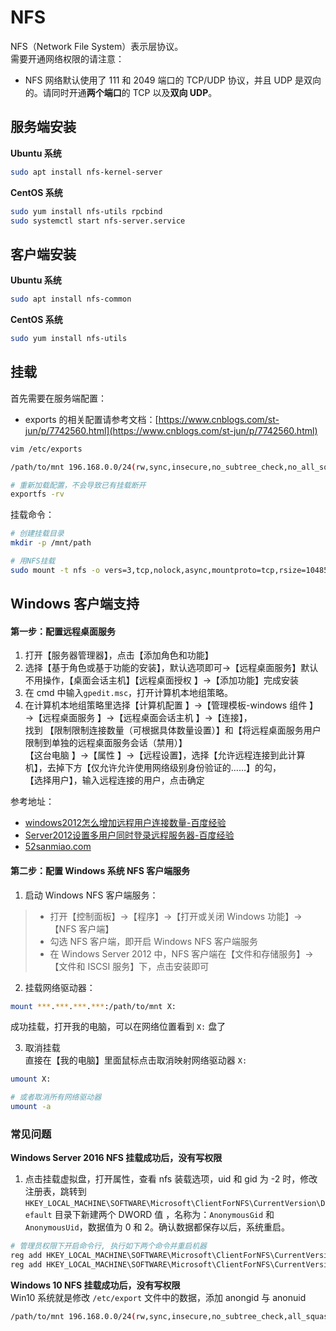 
# NFS
NFS（Network File System）表示层协议。<br />需要开通网络权限的请注意：

- NFS 网络默认使用了 111 和 2049 端口的 TCP/UDP 协议，并且 UDP 是双向的。请同时开通**两个端口**的 TCP 以及**双向 UDP**。

## 服务端安装
**Ubuntu 系统**
```bash
sudo apt install nfs-kernel-server
```
**CentOS 系统**
```bash
sudo yum install nfs-utils rpcbind
sudo systemctl start nfs-server.service
```

## 客户端安装
**Ubuntu 系统**
```bash
sudo apt install nfs-common
```
**CentOS 系统**
```bash
sudo yum install nfs-utils
```

## 挂载
首先需要在服务端配置：

- exports 的相关配置请参考文档：[https://www.cnblogs.com/st-jun/p/7742560.html](https://www.cnblogs.com/st-jun/p/7742560.html)
```bash
vim /etc/exports

/path/to/mnt 196.168.0.0/24(rw,sync,insecure,no_subtree_check,no_all_squash,no_root_squash)

# 重新加载配置，不会导致已有挂载断开
exportfs -rv
```
挂载命令：
```bash
# 创建挂载目录
mkdir -p /mnt/path

# 用NFS挂载
sudo mount -t nfs -o vers=3,tcp,nolock,async,mountproto=tcp,rsize=1048576,wsize=1048576  121.196.30.0:/path/to/mnt /mnt/path
```

## Windows 客户端支持

#### 第一步：配置远程桌面服务

1. 打开【服务器管理器】，点击【添加角色和功能】
2. 选择【基于角色或基于功能的安装】，默认选项即可→【远程桌面服务】默认不用操作，【桌面会话主机】【远程桌面授权 】→【添加功能】完成安装
3. 在 cmd 中输入`gpedit.msc`，打开计算机本地组策略。
4. 在计算机本地组策略里选择【计算机配置 】→【管理模板-windows 组件 】→【远程桌面服务 】→【远程桌面会话主机 】→【连接】，<br />找到 【限制限制连接数量（可根据具体数量设置）】和【将远程桌面服务用户限制到单独的远程桌面服务会话（禁用）】<br />【这台电脑 】→【属性 】→【远程设置】，选择【允许远程连接到此计算机】，去掉下方【仅允许允许使用网络级别身份验证的……】的勾，<br />【选择用户】，输入远程连接的用户，点击确定

参考地址：

- [windows2012怎么增加远程用户连接数量-百度经验](https://jingyan.baidu.com/article/22fe7ced1e696d7102617ff5.html)
- [Server2012设置多用户同时登录远程服务器-百度经验](https://jingyan.baidu.com/article/9faa7231c9e061473d28cb65.html)
- [52sanmiao.com](https://www.52sanmiao.com/xitongyw/49.html)

#### 第二步：配置 Windows 系统 NFS 客户端服务

1. 启动 Windows NFS 客户端服务：
> - 打开【控制面板】→【程序】→【打开或关闭 Windows 功能】→【NFS 客户端】
> - 勾选 NFS 客户端，即开启 Windows NFS 客户端服务
> - 在 Windows Server 2012 中，NFS 客户端在【文件和存储服务】→【文件和 ISCSI 服务】下，点击安装即可

2. 挂载网络驱动器：
```bash
mount ***.***.***.***:/path/to/mnt X:
```
成功挂载，打开我的电脑，可以在网络位置看到 `X:` 盘了

3. 取消挂载<br />直接在【我的电脑】里面鼠标点击取消映射网络驱动器 `X:`
```bash
umount X:

# 或者取消所有网络驱动器
umount -a
```

### 常见问题
**Windows Server 2016 NFS 挂载成功后，没有写权限**

1. 点击挂载虚拟盘，打开属性，查看 nfs 装载选项，uid 和 gid 为 -2 时，修改注册表，跳转到`HKEY_LOCAL_MACHINE\SOFTWARE\Microsoft\ClientForNFS\CurrentVersion\Default` 目录下新建两个 DWORD 值 ，名称为：`AnonymousGid` 和 `AnonymousUid`，数据值为 0 和 2。确认数据都保存以后，系统重启。
```bash
# 管理员权限下开启命令行, 执行如下两个命令并重启机器
reg add HKEY_LOCAL_MACHINE\SOFTWARE\Microsoft\ClientForNFS\CurrentVersion\Default\ /v AnonymousUid /d 0 /t REG_DWORD /f
reg add HKEY_LOCAL_MACHINE\SOFTWARE\Microsoft\ClientForNFS\CurrentVersion\Default\ /v AnonymousGid /d 0 /t REG_DWORD /f
```
**Windows 10 NFS 挂载成功后，没有写权限**<br />Win10 系统就是修改 `/etc/export` 文件中的数据，添加 anongid 与 anonuid
```bash
/path/to/mnt 196.168.0.0/24(rw,sync,insecure,no_subtree_check,all_squash,anonuid=0,anongid=0)
```

